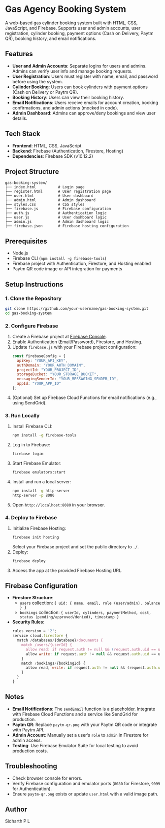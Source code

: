# Gas Agency Booking System

A web-based gas cylinder booking system built with HTML, CSS, JavaScript, and Firebase. Supports user and admin accounts, user registration, cylinder booking, payment options (Cash on Delivery, Paytm QR), booking history, and email notifications.

## Features
- **User and Admin Accounts**: Separate logins for users and admins. Admins can verify user info and manage booking requests.
- **User Registration**: Users must register with name, email, and password before using the system.
- **Cylinder Booking**: Users can book cylinders with payment options (Cash on Delivery or Paytm QR).
- **Booking History**: Users can view their booking history.
- **Email Notifications**: Users receive emails for account creation, booking confirmations, and admin actions (mocked in code).
- **Admin Dashboard**: Admins can approve/deny bookings and view user details.

## Tech Stack
- **Frontend**: HTML, CSS, JavaScript
- **Backend**: Firebase (Authentication, Firestore, Hosting)
- **Dependencies**: Firebase SDK (v10.12.2)

## Project Structure
```
gas-booking-system/
├── index.html          # Login page
├── register.html       # User registration page
├── user.html           # User dashboard
├── admin.html          # Admin dashboard
├── styles.css          # CSS styles
├── firebase.js         # Firebase configuration
├── auth.js             # Authentication logic
├── user.js             # User dashboard logic
├── admin.js            # Admin dashboard logic
├── firebase.json       # Firebase hosting configuration
```

## Prerequisites
- Node.js
- Firebase CLI (`npm install -g firebase-tools`)
- Firebase project with Authentication, Firestore, and Hosting enabled
- Paytm QR code image or API integration for payments

## Setup Instructions

### 1. Clone the Repository
```bash
git clone https://github.com/your-username/gas-booking-system.git
cd gas-booking-system
```

### 2. Configure Firebase
1. Create a Firebase project at [Firebase Console](https://console.firebase.google.com/).
2. Enable Authentication (Email/Password), Firestore, and Hosting.
3. Update `firebase.js` with your Firebase project configuration:
   ```javascript
   const firebaseConfig = {
     apiKey: "YOUR_API_KEY",
     authDomain: "YOUR_AUTH_DOMAIN",
     projectId: "YOUR_PROJECT_ID",
     storageBucket: "YOUR_STORAGE_BUCKET",
     messagingSenderId: "YOUR_MESSAGING_SENDER_ID",
     appId: "YOUR_APP_ID"
   };
   ```
4. (Optional) Set up Firebase Cloud Functions for email notifications (e.g., using SendGrid).

### 3. Run Locally
1. Install Firebase CLI:
   ```bash
   npm install -g firebase-tools
   ```
2. Log in to Firebase:
   ```bash
   firebase login
   ```
3. Start Firebase Emulator:
   ```bash
   firebase emulators:start
   ```
4. Install and run a local server:
   ```bash
   npm install -g http-server
   http-server -p 8080
   ```
5. Open `http://localhost:8080` in your browser.

### 4. Deploy to Firebase
1. Initialize Firebase Hosting:
   ```bash
   firebase init hosting
   ```
   Select your Firebase project and set the public directory to `./`.
2. Deploy:
   ```bash
   firebase deploy
   ```
3. Access the app at the provided Firebase Hosting URL.

## Firebase Configuration
- **Firestore Structure**:
  - `users` collection: `{ uid: { name, email, role (user/admin), balance } }`
  - `bookings` collection: `{ userId, cylinders, paymentMethod, cost, status (pending/approved/denied), timestamp }`
- **Security Rules**:
  ```javascript
  rules_version = '2';
  service cloud.firestore {
    match /databases/{database}/documents {
      match /users/{userId} {
        allow read: if request.auth != null && (request.auth.uid == userId || get(/databases/$(database)/documents/users/$(request.auth.uid)).data.role == 'admin');
        allow write: if request.auth != null && request.auth.uid == userId;
      }
      match /bookings/{bookingId} {
        allow read, write: if request.auth != null && (request.auth.uid == resource.data.userId || get(/databases/$(database)/documents/users/$(request.auth.uid)).data.role == 'admin');
      }
    }
  }
  ```

## Notes
- **Email Notifications**: The `sendEmail` function is a placeholder. Integrate with Firebase Cloud Functions and a service like SendGrid for production.
- **Paytm QR**: Replace `paytm-qr.png` with your Paytm QR code or integrate with Paytm API.
- **Admin Account**: Manually set a user’s `role` to `admin` in Firestore for admin access.
- **Testing**: Use Firebase Emulator Suite for local testing to avoid production costs.

## Troubleshooting
- Check browser console for errors.
- Verify Firebase configuration and emulator ports (`8080` for Firestore, `9099` for Authentication).
- Ensure `paytm-qr.png` exists or update `user.html` with a valid image path.

## Author
Sidharth P L
